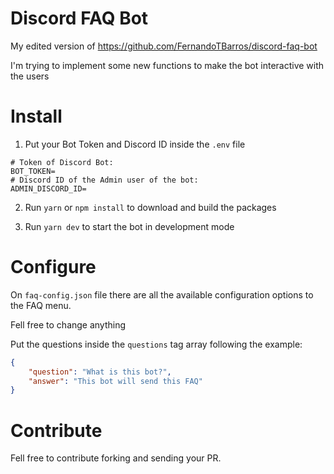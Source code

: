 # Discord FAQ Bot
My edited version of https://github.com/FernandoTBarros/discord-faq-bot

I'm trying to implement some new functions to make the bot interactive with the users

# Install
1. Put your Bot Token and Discord ID inside the ```.env``` file

```.env
# Token of Discord Bot:
BOT_TOKEN=
# Discord ID of the Admin user of the bot:
ADMIN_DISCORD_ID=
```

2. Run `yarn` or `npm install` to download and build the packages

3. Run `yarn dev` to start the bot in development mode

# Configure
On `faq-config.json` file there are all the available configuration options to the FAQ menu. 

Fell free to change anything

Put the questions inside the `questions` tag array following the example:
```JSON
{
	"question": "What is this bot?",
	"answer": "This bot will send this FAQ"
}
```

# Contribute
Fell free to contribute forking and sending your PR.
